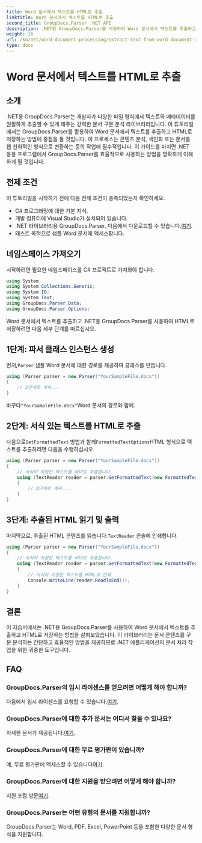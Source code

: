 ```yaml
---
title: Word 문서에서 텍스트를 HTML로 추출
linktitle: Word 문서에서 텍스트를 HTML로 추출
second_title: GroupDocs.Parser .NET API
description: .NET용 GroupDocs.Parser를 사용하여 Word 문서에서 텍스트를 추출하고 HTML로 저장하는 방법을 알아보세요. 코드 예제가 포함된 단계별 튜토리얼입니다.
weight: 16
url: /ko/net/word-document-processing/extract-text-from-word-document-as-html/
type: docs
---
```

# Word 문서에서 텍스트를 HTML로 추출

## 소개
.NET용 GroupDocs.Parser는 개발자가 다양한 파일 형식에서 텍스트와 메타데이터를 원활하게 추출할 수 있게 해주는 강력한 문서 구문 분석 라이브러리입니다. 이 튜토리얼에서는 GroupDocs.Parser를 활용하여 Word 문서에서 텍스트를 추출하고 HTML로 저장하는 방법에 중점을 둘 것입니다. 이 프로세스는 콘텐츠 분석, 색인화 또는 문서를 웹 친화적인 형식으로 변환하는 등의 작업에 필수적입니다. 이 가이드를 마치면 .NET 응용 프로그램에서 GroupDocs.Parser를 효율적으로 사용하는 방법을 명확하게 이해하게 될 것입니다.
## 전제 조건
이 튜토리얼을 시작하기 전에 다음 전제 조건이 충족되었는지 확인하세요.
- C# 프로그래밍에 대한 기본 지식.
- 개발 컴퓨터에 Visual Studio가 설치되어 있습니다.
-  .NET 라이브러리용 GroupDocs.Parser. 다음에서 다운로드할 수 있습니다.[여기](https://releases.groupdocs.com/parser/net/).
- 테스트 목적으로 샘플 Word 문서에 액세스합니다.
## 네임스페이스 가져오기
시작하려면 필요한 네임스페이스를 C# 프로젝트로 가져와야 합니다.
```csharp
using System;
using System.Collections.Generic;
using System.IO;
using System.Text;
using GroupDocs.Parser.Data;
using GroupDocs.Parser.Options;
```
Word 문서에서 텍스트를 추출하고 .NET용 GroupDocs.Parser를 사용하여 HTML로 저장하려면 다음 세부 단계를 따르십시오.
## 1단계: 파서 클래스 인스턴스 생성
 먼저,`Parser` 샘플 Word 문서에 대한 경로를 제공하여 클래스를 만듭니다.
```csharp
using (Parser parser = new Parser("YourSampleFile.docx"))
{
    // 2단계로 계속...
}
```
 바꾸다`"YourSampleFile.docx"`Word 문서의 경로와 함께.
## 2단계: 서식 있는 텍스트를 HTML로 추출
 다음으로`GetFormattedText` 방법과 함께`FormattedTextOptions`HTML 형식으로 텍스트를 추출하려면 다음을 수행하십시오.
```csharp
using (Parser parser = new Parser("YourSampleFile.docx"))
{
    // 서식이 지정된 텍스트를 리더로 추출합니다.
    using (TextReader reader = parser.GetFormattedText(new FormattedTextOptions(FormattedTextMode.Html)))
    {
        // 3단계로 계속...
    }
}
```
## 3단계: 추출된 HTML 읽기 및 출력
 마지막으로, 추출된 HTML 콘텐츠를 읽습니다.`TextReader` 콘솔에 인쇄합니다.
```csharp
using (Parser parser = new Parser("YourSampleFile.docx"))
{
    // 서식이 지정된 텍스트를 리더로 추출합니다.
    using (TextReader reader = parser.GetFormattedText(new FormattedTextOptions(FormattedTextMode.Html)))
    {
        // 서식이 지정된 텍스트를 HTML로 인쇄
        Console.WriteLine(reader.ReadToEnd());
    }
}
```
## 결론
이 자습서에서는 .NET용 GroupDocs.Parser를 사용하여 Word 문서에서 텍스트를 추출하고 HTML로 저장하는 방법을 살펴보았습니다. 이 라이브러리는 문서 콘텐츠를 구문 분석하는 간단하고 효율적인 방법을 제공하므로 .NET 애플리케이션의 문서 처리 작업을 위한 귀중한 도구입니다.

## FAQ
### GroupDocs.Parser의 임시 라이센스를 얻으려면 어떻게 해야 합니까?
 다음에서 임시 라이센스를 요청할 수 있습니다.[여기](https://purchase.groupdocs.com/temporary-license/).
### GroupDocs.Parser에 대한 추가 문서는 어디서 찾을 수 있나요?
 자세한 문서가 제공됩니다.[여기](https://tutorials.groupdocs.com/parser/net/).
### GroupDocs.Parser에 대한 무료 평가판이 있습니까?
 예, 무료 평가판에 액세스할 수 있습니다[여기](https://releases.groupdocs.com/).
### GroupDocs.Parser에 대한 지원을 받으려면 어떻게 해야 합니까?
 지원 포럼 방문[여기](https://forum.groupdocs.com/c/parser/17).
### GroupDocs.Parser는 어떤 유형의 문서를 지원합니까?
GroupDocs.Parser는 Word, PDF, Excel, PowerPoint 등을 포함한 다양한 문서 형식을 지원합니다.